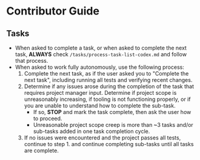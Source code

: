 # Contributor Guide

## Tasks

- When asked to complete a task, or when asked to complete the next task, **ALWAYS** check `/tasks/process-task-list-codex.md` and follow that process.
- When asked to work fully autonomously, use the following process:
  1. Complete the next task, as if the user asked you to "Complete the next task", including running all tests and verifying recent changes.
  2. Determine if any issues arose during the completion of the task that requires project manager input. Determine if project scope is unreasonably increasing, if tooling is not functioning properly, or if you are unable to understand how to complete the sub-task.
     - If so, **STOP** and mark the task complete, then ask the user how to proceed.
     - Unreasonable project scope creep is more than ~3 tasks and/or sub-tasks added in one task completion cycle.
  3. If no issues were encountered and the project passes all tests, continue to step 1. and continue completing sub-tasks until all tasks are complete.
